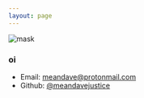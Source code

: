 ```yaml
---
layout: page
---
```



![mask](http://i.imgur.com/2ml0Vsm.jpg)

### oi
* Email: [meandave@protonmail.com](mailto:meandave@protonmail.com)
* Github: [@meandavejustice](http://github.com/meandavejustice)
